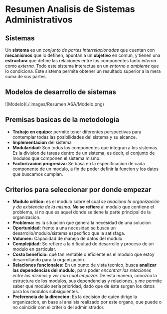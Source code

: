# Resumen Analisis de Sistemas Administrativos

## Sistemas

Un **sistema** es un *conjunto de partes interrelacionadas* que cuentan con **mecanismos** que lo definen, apuntan a un **objetivo** en comun, y tienen una **estructura** que define las relaciones entre los componentes tanto *interna* como *externa.* Todo este sistema interactua en un *entorno o ambiente* que lo condiciona. Este sistema permite obtener un resultado superior a la mera suma de sus partes.

## Modelos de desarrollo de sistemas

![Modelo](./.images/Resumen ASA/Modelo.png)

## Premisas basicas de la metodologia

- **Trabajo en equipo:** permite tener diferentes perspectivas para contemplar todas las posibilidades del sistema y su alcance.
- **Implementacion** del sistema
- **Modularidad:** Son todos los componentes que integran a los sistemas. Es la division de tareas dentro de un sistema, es decir, el conjunto de modulos que componen el sistema mismo.
- **Factorizacion progresiva:** Se basa en la especificacion de cada componente de un modulo, a fin de poder definir la funcion y los datos que buscamos cumplan.

## Criterios para seleccionar por donde empezar

- **Modulo critico:** es el modulo sobre el cual *se relaciona la organización y da existencia de la misma.* **No se refiere** al modulo que contiene el problema, si no que es aquel donde se tiene la parte principal de la organizacion.  
- **Problema:** es la situación que genera la necesidad de una solucion
- **Oportunidad:** frente a una necesidad se busca un desarrollo/modulo/sistema especifico que la satisfaga.
- **Volumen:** Capacidad de manejo de datos del modulo
- **Complejidad:** Se refiere a la dificultad de desarrollo y proceso de un modulo en particular.
- **Costo beneficio:** qué tan rentable o eficiente es el modulo que estoy desarrollando para la organización.
- **Relaciones funcionales:** En un punto de vista tecnico, busca **analizar las dependencias del modulo,** para poder *encontrar las relaciones entre los mismos y ver con cual empezar.* De esta manera, conozco la estructura de los modulos, sus dependencias y relaciones, y me permite saber qué modulo sería prioridad, dado que de éste surgen los datos para los modulos subsiguientes.
- **Preferencia de la direccion:** Es la decision de quien dirige la organizacion, en base al analisis realizado por este organo, que puede o no coincidir con el criterio del administrador.
